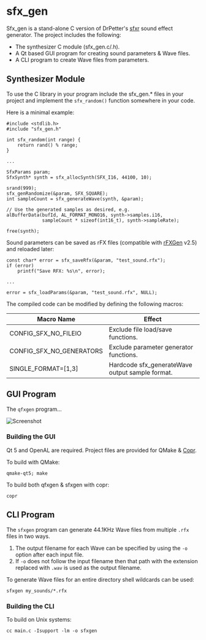 sfx_gen
=======

Sfx_gen is a stand-alone C version of DrPetter's [sfxr] sound effect generator.
The project includes the following:

  - The synthesizer C module (sfx_gen.c/.h).
  - A Qt based GUI program for creating sound parameters & Wave files.
  - A CLI program to create Wave files from parameters.


Synthesizer Module
------------------

To use the C library in your program include the sfx_gen.\* files in
your project and implement the `sfx_random()` function somewhere in your code.

Here is a minimal example:

    #include <stdlib.h>
    #include "sfx_gen.h"

    int sfx_random(int range) {
        return rand() % range;
    }

    ...

    SfxParams param;
    SfxSynth* synth = sfx_allocSynth(SFX_I16, 44100, 10);

    srand(999);
    sfx_genRandomize(&param, SFX_SQUARE);
    int sampleCount = sfx_generateWave(synth, &param);

    // Use the generated samples as desired, e.g.
    alBufferData(bufId, AL_FORMAT_MONO16, synth->samples.i16,
                 sampleCount * sizeof(int16_t), synth->sampleRate);

    free(synth);

Sound parameters can be saved as rFX files (compatible with [rFXGen] v2.5) and
reloaded later:

    const char* error = sfx_saveRfx(&param, "test_sound.rfx");
    if (error)
        printf("Save RFX: %s\n", error);

    ...

    error = sfx_loadParams(&param, "test_sound.rfx", NULL);

The compiled code can be modified by defining the following macros:

Macro Name               | Effect
-------------------------|--------------
CONFIG_SFX_NO_FILEIO     | Exclude file load/save functions.
CONFIG_SFX_NO_GENERATORS | Exclude parameter generator functions.
SINGLE_FORMAT=[1,3]      | Hardcode sfx_generateWave output sample format.


GUI Program
-----------

The `qfxgen` program...

![Screenshot](https://github.com/WickedSmoke/sfx_gen/wiki/images/qfxgen.jpg)

### Building the GUI

Qt 5 and OpenAL are required.  Project files are provided for QMake & [Copr].

To build with QMake:

    qmake-qt5; make

To build both qfxgen & sfxgen with copr:

    copr


CLI Program
-----------

The `sfxgen` program can generate 44.1KHz Wave files from multiple `.rfx`
files in two ways.

 1. The output filename for each Wave can be specified by using the `-o`
    option after each input file.
 2. If `-o` does not follow the input filename then that path with the
    extension replaced with `.wav` is used as the output filename.

To generate Wave files for an entire directory shell wildcards can be used:

    sfxgen my_sounds/*.rfx

### Building the CLI

To build on Unix systems:

    cc main.c -Isupport -lm -o sfxgen


[sfxr]: http://www.drpetter.se/project_sfxr.html
[rFXGen]: https://raylibtech.itch.io/rfxgen
[Copr]: http://urlan.sourceforge.net/copr.html

